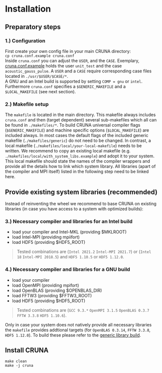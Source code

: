 # Installation
## Preparatory steps

### 1.) Configuration
First create your own config file in your main CRUNA directory:  
`cp cruna.conf.example cruna.conf`  
Inside `cruna.conf` you can adjust the `USER`, and the `CASE`. 
Exemplary, [cruna.conf.example](../../cruna.conf.example) holds the user `unit_test` and the case `acoustic_gauss_pulse`. A `USER` and a `CASE` require corresponding case files located in `./usr/$USER/$CASE/*`.  
A GNU and an Intel build is supported by setting `COMP = gnu` or `intel`.
Furthermore `cruna.conf` specifies a `$GENERIC_MAKEFILE` and a `$LOCAL_MAKEFILE` (see next section).

### 2.) Makefile setup
The `makefile` is located in the main directory. This makefile always includes `cruna.conf` and then (target dependent) several sub-makefiles which all can be found in `./makefiles/*`. To build CRUNA universal compiler flags (`$GENERIC_MAKEFILE`) and machine specific options (`$LOCAL_MAKEFILE`) are included always. 
In most cases the default flags of the included generic makefile (`./makefiles/generic`) do not need to be changed. In contrast, a local makefile (`./makefiles/local/your-local-makefile`) needs to be written. We recommend to copy an existing local makefile (e.g. `./makefiles/local/with_system_libs.example`) and adopt it to your system. This local makefile should state the names of the compiler wrappers and provide all the details how to link which system library. All libraries (apart of the compiler and MPI itself) listed in the following step need to be linked here.

## Provide existing system libraries (recommended)

Instead of reinventing the wheel we recommend to base CRUNA on existing libraries (in case you have access to a system with optimized builds):

### 3.) Necessary compiler and libraries for an Intel build
- load your compiler and Intel-MKL (providing \$MKLROOT)
- load Intel-MPI (providing mpiifort)
- load HDF5 (providing \$HDF5\_ROOT)
> Tested combinations are (`Intel 2021.2` `Intel-MPI 2021.7`) or (`Intel 18` `Intel-MPI 2018.5`) and `HDF5 1.10.5` or `HDF5 1.12.0`.

### 4.) Necessary compiler and libraries for a GNU build
- load your compiler 
- load OpenMPI (providing mpifort) 
- load OpenBLAS (providing \$OPENBLAS_DIR)
- load FFTW3 (providing \$FFTW3\_ROOT)
- load HDF5 (providing \$HDF5\_ROOT)
> Tested combinations are (`GCC 9.3.*` `OpenMPI 3.1.5` `OpenBLAS 0.3.7` `FFTW 3.3.8` `HDF5 1.10.6`).

Only in case your system does not natively provide all necessary libraries the `makefile` provides addtional targets (for `OpenBLAS 0.3.14`, `FFTW 3.3.8`, `HDF5 1.12.0`). To build these please refer to the [generic library build](build_own_generic_libraries.md).

## Install CRUNA

`make clean`  
`make -j cruna`  

